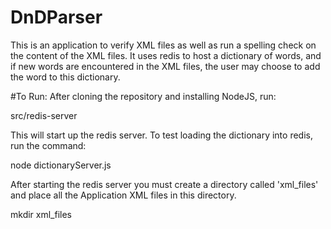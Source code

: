 # DnDParser

This is an application to verify XML files as well as run a spelling check on the content of the XML files. It uses redis to host a dictionary of words, and if new words are encountered in the XML files, the user may choose to add the word to this dictionary. 

#To Run:
After cloning the repository and installing NodeJS, run:

  src/redis-server
  
This will start up the redis server. To test loading the dictionary into redis, run the command:

  node dictionaryServer.js

After starting the redis server you must create a directory called 'xml_files' and place all the Application XML files in this directory.

  mkdir xml_files
  
  
